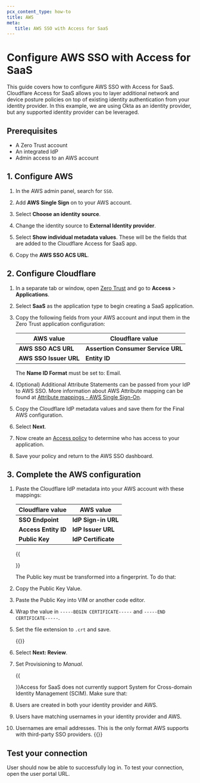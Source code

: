 ```yaml
---
pcx_content_type: how-to
title: AWS
meta:
   title: AWS SSO with Access for SaaS
---
```


# Configure AWS SSO with Access for SaaS

This guide covers how to configure AWS SSO with Access for SaaS. Cloudflare Access for SaaS allows you to layer additional network and device posture policies on top of existing identity authentication from your identity provider. In this example, we are using Okta as an identity provider, but any supported identity provider can be leveraged.

## Prerequisites

- A Zero Trust account
- An integrated IdP
- Admin access to an AWS account

## 1. Configure AWS

1.  In the AWS admin panel, search for `SSO`.

1.  Add **AWS Single Sign** on to your AWS account.

1.  Select **Choose an identity source**.

1.  Change the identity source to **External Identity provider**.

1.  Select **Show individual metadata values**. These will be the fields that are added to the Cloudflare Access for SaaS app.

1.  Copy the **AWS SSO ACS URL**.

## 2. Configure Cloudflare

1.  In a separate tab or window, open [Zero Trust](https://one.dash.cloudflare.com) and go to **Access** > **Applications**.

1.  Select **SaaS** as the application type to begin creating a SaaS application.

1.  Copy the following fields from your AWS account and input them in the Zero Trust application configuration:

    | AWS value              | Cloudflare value                   |
    | ---------------------- | ---------------------------------- |
    | **AWS SSO ACS URL**    | **Assertion Consumer Service URL** |
    | **AWS SSO Issuer URL** | **Entity ID**                      |

    The **Name ID Format** must be set to: Email.

1.  (Optional) Additional Attribute Statements can be passed from your IdP to AWS SSO. More information about AWS Attribute mapping can be found at [Attribute mappings - AWS Single Sign-On](https://docs.aws.amazon.com/singlesignon/latest/userguide/attributemappingsconcept.html#supportedidpattributes).

1.  Copy the Cloudflare IdP metadata values and save them for the Final AWS configuration.

1.  Select **Next**.

1.  Now create an [Access policy](/cloudflare-one/policies/access/) to determine who has access to your application.

1.  Save your policy and return to the AWS SSO dashboard.

## 3. Complete the AWS configuration

1.  Paste the Cloudflare IdP metadata into your AWS account with these mappings:

    | Cloudflare value     | AWS value           |
    | -------------------- | ------------------- |
    | **SSO Endpoint**     | **IdP Sign-in URL** |
    | **Access Entity ID** | **IdP Issuer URL**  |
    | **Public Key**       | **IdP Certificate** |

    {{<Aside type="note">}}

    The Public key must be transformed into a fingerprint. To do that:

1.  Copy the Public Key Value.
1.  Paste the Public Key into VIM or another code editor.
1.  Wrap the value in `-----BEGIN CERTIFICATE-----` and `-----END CERTIFICATE-----`.
1.  Set the file extension to `.crt` and save.

    {{</Aside>}}

1.  Select **Next: Review**.

1.  Set Provisioning to _Manual_.

    {{<Aside type="warning" header="Important">}}Access for SaaS does not currently support System for Cross-domain Identity Management (SCIM). Make sure that:

1.  Users are created in both your identity provider and AWS.
1.  Users have matching usernames in your identity provider and AWS.
1.  Usernames are email addresses. This is the only format AWS supports with third-party SSO providers.
    {{</Aside>}}

## Test your connection

User should now be able to successfully log in. To test your connection, open the user portal URL.
